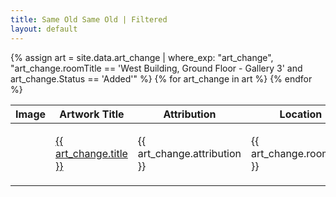 ```yaml
---
title: Same Old Same Old | Filtered
layout: default
---
```


<table class="table">
	<thead>
	    <tr>
	      <th scope="col">Image</th>
	      <th scope="col">Artwork Title</th>
	      <th scope="col">Attribution</th>
	      <th scope="col">Location</th>
	      <th scope="col">Update</th>
	      <th scope="col">Changed</th>
	    </tr>
  	</thead>
  	<tbody>
  		{% assign art = site.data.art_change | where_exp: "art_change", "art_change.roomTitle == 'West Building, Ground Floor - Gallery 3' and art_change.Status == 'Added'" %}
		{% for art_change in art %}
		  <tr>
		  	<td height="100"><img src="{{ art_change.imagepath }}" width="50" style="display: none" onload="this.style.display=''"/></td>
		    <td><a href="https://www.nga.gov{{ art_change.url }}">{{ art_change.title }}</a></td>
		    <td>{{ art_change.attribution }}</td>
		    <td>{{ art_change.roomTitle }}</td>
		    <td>{{ art_change.Status }}</td>
		    <td>{{ art_change.datechange }}</td>
		  </tr>
		{% endfor %}
	</tbody>
</table>
